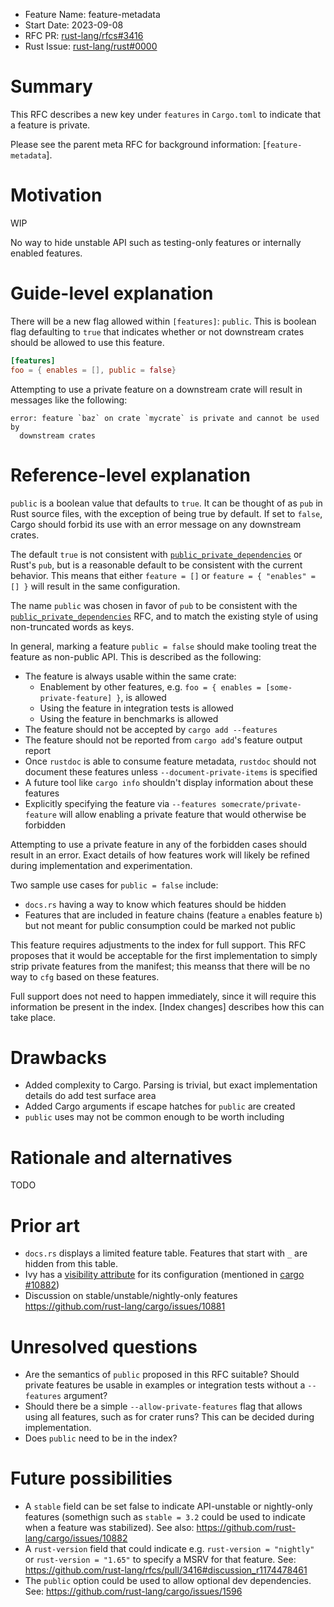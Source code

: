 - Feature Name: feature-metadata
- Start Date: 2023-09-08
- RFC PR: [rust-lang/rfcs#3416](https://github.com/rust-lang/rfcs/pull/3416)
- Rust Issue:
  [rust-lang/rust#0000](https://github.com/rust-lang/rust/issues/0000)

# Summary

[summary]: #summary

This RFC describes a new key under `features` in `Cargo.toml` to indicate that a
feature is private.

Please see the parent meta RFC for background information: [`feature-metadata`].

# Motivation

[motivation]: #motivation

WIP

No way to hide unstable API such as testing-only features or internally enabled
features.

# Guide-level explanation

[guide-level-explanation]: #guide-level-explanation

There will be a new flag allowed within `[features]`: `public`. This is boolean
flag defaulting to `true` that indicates whether or not downstream crates should
be allowed to use this feature.

```toml
[features]
foo = { enables = [], public = false}
```

Attempting to use a private feature on a downstream crate will result in
messages like the following:

```
error: feature `baz` on crate `mycrate` is private and cannot be used by
  downstream crates
```

# Reference-level explanation

[reference-level-explanation]: #reference-level-explanation

`public` is a boolean value that defaults to `true`. It can be thought of as
`pub` in Rust source files, with the exception of being true by default. If set
to `false`, Cargo should forbid its use with an error message on any downstream
crates.

The default `true` is not consistent with [`public_private_dependencies`] or
Rust's `pub`, but is a reasonable default to be consistent with the current
behavior. This means that either `feature = []` or
`feature = { "enables" = [] }` will result in the same configuration.

The name `public` was chosen in favor of `pub` to be consistent with the
[`public_private_dependencies`] RFC, and to match the existing style of using
non-truncated words as keys.

In general, marking a feature `public = false` should make tooling treat the
feature as non-public API. This is described as the following:

- The feature is always usable within the same crate:
  - Enablement by other features, e.g.
    `foo = { enables = [some-private-feature] }`, is allowed
  - Using the feature in integration tests is allowed
  - Using the feature in benchmarks is allowed
- The feature should not be accepted by `cargo add --features`
- The feature should not be reported from `cargo add`'s feature output report
- Once `rustdoc` is able to consume feature metadata, `rustdoc` should not
  document these features unless `--document-private-items` is specified
- A future tool like `cargo info` shouldn't display information about these
  features
- Explicitly specifying the feature via `--features somecrate/private-feature`
  will allow enabling a private feature that would otherwise be forbidden

Attempting to use a private feature in any of the forbidden cases should result
in an error. Exact details of how features work will likely be refined during
implementation and experimentation.

Two sample use cases for `public = false` include:

- `docs.rs` having a way to know which features should be hidden
- Features that are included in feature chains (feature `a` enables feature `b`)
  but not meant for public consumption could be marked not public

This feature requires adjustments to the index for full support. This RFC
proposes that it would be acceptable for the first implementation to simply
strip private features from the manifest; this meanss that there will be no way
to `cfg` based on these features.

Full support does not need to happen immediately, since it will require this
information be present in the index. [Index changes] describes how this can take
place.

# Drawbacks

[drawbacks]: #drawbacks

- Added complexity to Cargo. Parsing is trivial, but exact implementation
  details do add test surface area
- Added Cargo arguments if escape hatches for `public` are created
- `public` uses may not be common enough to be worth including

# Rationale and alternatives

[rationale-and-alternatives]: #rationale-and-alternatives

TODO

# Prior art

[prior-art]: #prior-art

- `docs.rs` displays a limited feature table. Features that start with `_` are
  hidden from this table.
- Ivy has a [visibility attribute] for its configuration (mentioned in
  [cargo #10882])
- Discussion on stable/unstable/nightly-only features
  <https://github.com/rust-lang/cargo/issues/10881>

# Unresolved questions

[unresolved-questions]: #unresolved-questions

- Are the semantics of `public` proposed in this RFC suitable? Should private
  features be usable in examples or integration tests without a `--features`
  argument?
- Should there be a simple `--allow-private-features` flag that allows using all
  features, such as for crater runs? This can be decided during implementation.
- Does `public` need to be in the index?

# Future possibilities

[future-possibilities]: #future-possibilities

- A `stable` field can be set false to indicate API-unstable or nightly-only
  features (somethign such as `stable = 3.2` could be used to indicate when a
  feature was stabilized). See also:
  <https://github.com/rust-lang/cargo/issues/10882>
- A `rust-version` field that could indicate e.g. `rust-version = "nightly"` or
  `rust-version = "1.65"` to specify a MSRV for that feature. See:
  <https://github.com/rust-lang/rfcs/pull/3416#discussion_r1174478461>
- The `public` option could be used to allow optional dev dependencies. See:
  <https://github.com/rust-lang/cargo/issues/1596>

[cargo #12335]: https://github.com/rust-lang/cargo/issues/12235
[cargo #10882]: https://github.com/rust-lang/cargo/issues/10882
[`cargo-info`]: https://github.com/rust-lang/cargo/issues/948
[`deprecated`]: https://doc.rust-lang.org/reference/attributes/diagnostics.html#the-deprecated-attribute
[`deprecated-suggestions`]: https://github.com/rust-lang/rust/issues/94785
[discussion on since]: https://github.com/rust-lang/rfcs/pull/3416#discussion_r1172895497
[`public_private_dependencies`]: https://rust-lang.github.io/rfcs/1977-public-private-dependencies.html
[`rustdoc-cargo-configuration`]: https://github.com/rust-lang/rfcs/pull/3421
[`tokio`]: https://docs.rs/crate/tokio/latest/features
[visibility attribute]: https://ant.apache.org/ivy/history/latest-milestone/ivyfile/conf.html

